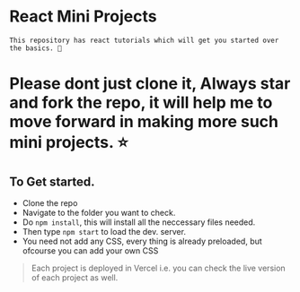 # React Mini Projects

```
This repository has react tutorials which will get you started over the basics. 🚀
```

# Please dont just clone it, Always star and fork the repo, it will help me to move forward in making more such mini projects. ⭐


## To Get started.
 - Clone the repo
 - Navigate to the folder you want to check.
 - Do  `npm install`, this will install all the neccessary files needed.
 - Then type `npm start` to load the dev. server.
 - You need not add any CSS, every thing is already preloaded, but ofcourse you can add your own CSS
 
> Each project is deployed in Vercel i.e. you can check the live version of each project as well.
 
